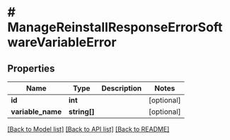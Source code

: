 # # ManageReinstallResponseErrorSoftwareVariableError

## Properties

Name | Type | Description | Notes
------------ | ------------- | ------------- | -------------
**id** | **int** |  | [optional]
**variable_name** | **string[]** |  | [optional]

[[Back to Model list]](../../README.md#models) [[Back to API list]](../../README.md#endpoints) [[Back to README]](../../README.md)
